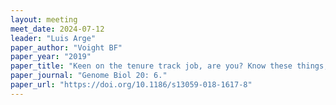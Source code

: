 ```yaml
---
layout: meeting
meet_date: 2024-07-12 
leader: "Luis Arge"
paper_author: "Voight BF"
paper_year: "2019"
paper_title: "Keen on the tenure track job, are you? Know these things, you should"
paper_journal: "Genome Biol 20: 6."
paper_url: "https://doi.org/10.1186/s13059-018-1617-8"
---
```

